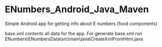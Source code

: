 # ENumbers_Android_Java_Maven
Simple Android app for getting info about E numbers (food components)

base.xml contents all data for the app.
For generate base.xml run ENumbers\ENumbersData\src\main\java\CreateXmlFromHtml.java

